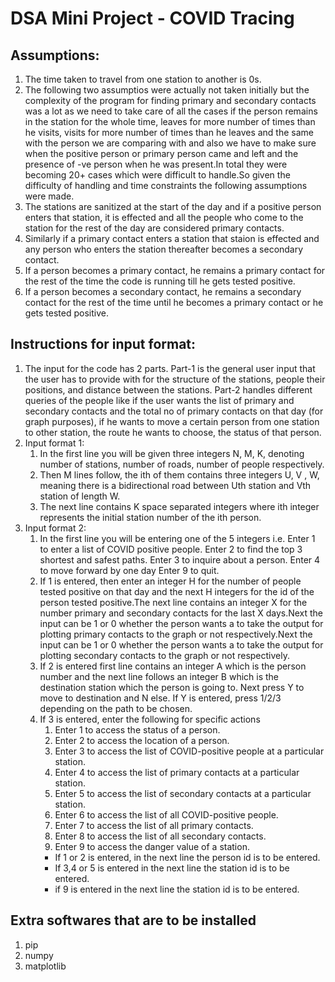 # DSA Mini Project - COVID Tracing

## Assumptions:

1. The time taken to travel from one station to another is 0s.
2. The following two assumptios were actually not taken initially but the complexity of the program for finding primary and secondary contacts was a lot as we need to take care of all the cases if the person remains in the station for the whole time, leaves for more number of times than he visits, visits for more number of times than he leaves and the same with the person we are comparing with and also we have to make sure when the positive person or primary person came and left and the presence of -ve person when he was present.In total they were becoming  20+ cases which were difficult to handle.So given the difficulty of handling and time constraints the following assumptions were made.
3. The stations are sanitized at the start of the day and if a positive person enters that station, it is effected and all the people who come to the station for the rest of the day are considered primary contacts.
4. Similarly if a primary contact enters a station that staion is effected and any person who enters the station thereafter becomes a secondary contact.
5. If a person becomes a primary contact, he remains a primary contact for the rest of the time the code is running till he gets tested positive.
6. If a person becomes a secondary contact, he remains a secondary contact for the rest of the time until he becomes a primary contact or he gets tested positive.



## Instructions for input format:

1. The input for the code has 2 parts. Part-1 is the general user input that the user has to provide with for the structure of the stations, people their positions, and distance between the stations. Part-2 handles different queries of the people like if the user wants the list of primary and secondary contacts and the total no of primary contacts on that day (for graph purposes), if he wants to move a certain person from one station to other station, the route he wants to choose, the status of that person.
2. Input format 1:
    1. In the first line you will be given three integers
    N, M, K, denoting number of stations, number of
    roads, number of people respectively.
    2. Then M lines follow, the ith of them contains three
    integers U, V , W, meaning there is a bidirectional
    road between Uth station and Vth station of length W.
    3. The next line contains K space separated integers where 
    ith integer represents the initial station number of the 
    ith person.
3. Input format 2:
    1. In the first line you will be entering one of the 5 integers i.e.
    Enter 1 to enter a list of COVID positive people.
    Enter 2 to find the top 3 shortest and safest paths.
    Enter 3 to inquire about a person.
    Enter 4 to move forward by one day
    Enter 9 to quit.
    2. If 1 is entered, then enter an integer H for the number of people tested positive on that day and the next H integers for the id of the person tested positive.The next line contains an integer X for the number primary and secondary contacts for the last X days.Next the input can be 1 or 0 whether the person wants a to take the output for plotting primary contacts to the graph or not respectively.Next the input can be 1 or 0 whether the person wants a to take the output for plotting secondary contacts to the graph or not respectively.
    3. If 2 is entered first line contains an integer A which is the person number and the next line follows an integer B which is the destination station which the person is going to. Next press Y to move to destination and N else. If Y is entered, press 1/2/3 depending on the path to be chosen. 
    4. If 3 is entered, enter the following for specific actions
        1. Enter 1 to access the status of a person.
        2. Enter 2 to access the location of a person.
        3. Enter 3 to access the list of COVID-positive people at a particular station.
        4. Enter 4 to access the list of primary contacts at a particular station.
        5. Enter 5 to access the list of secondary contacts at a particular station.
        6. Enter 6 to access the list of all COVID-positive people.
        7. Enter 7 to access the list of all primary contacts.
        8. Enter 8 to access the list of all secondary contacts.
        9. Enter 9 to access the danger value of a station.
        - If 1 or 2 is entered, in the next line the person id is to be entered.
        - If 3,4 or 5 is entered in the next line the station id is to be entered.
        - if 9 is entered in the next line the station id is to be entered.

## Extra softwares that are to be installed

1. pip
2. numpy
3. matplotlib



<!--2. A person, if declared a primary contact, will maintain the said status for 15 days from the time of contact with >
